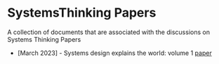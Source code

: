 # SystemsThinking Papers

A collection of documents that are associated with the discussions on Systems Thinking Papers

* [March 2023] - Systems design explains the world: volume 1 [paper](https://apenwarr.ca/log/20201227)
